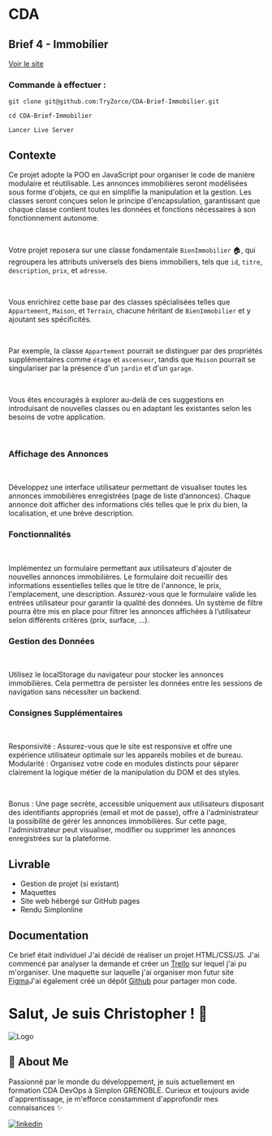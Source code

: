 
# CDA

## Brief 4 - Immobilier

[Voir le site](https://tryzorce.github.io/CDA-Brief-Immobilier/index.html)
### Commande à effectuer :

```shell
git clone git@github.com:TryZorce/CDA-Brief-Immobilier.git
```

```shell
cd CDA-Brief-Immobilier
```

```shell
Lancer Live Server
```


## Contexte


Ce projet adopte la POO en JavaScript pour organiser le code de manière modulaire et réutilisable. Les annonces immobilières seront modélisées sous forme d'objets, ce qui en simplifie la manipulation et la gestion. Les classes seront conçues selon le principe d'encapsulation, garantissant que chaque classe contient toutes les données et fonctions nécessaires à son fonctionnement autonome.

​

Votre projet reposera sur une classe fondamentale `BienImmobilier` 🏠, qui regroupera les attributs universels des biens immobiliers, tels que `id`, `titre`, `description`, `prix`, et `adresse`.

​

Vous enrichirez cette base par des classes spécialisées telles que `Appartement`, `Maison`, et `Terrain`, chacune héritant de `BienImmobilier` et y ajoutant ses spécificités.

​

Par exemple, la classe `Appartement` pourrait se distinguer par des propriétés supplémentaires comme `étage` et `ascenseur`, tandis que `Maison` pourrait se singulariser par la présence d'un `jardin` et d'un `garage`.

​

Vous êtes encouragés à explorer au-delà de ces suggestions en introduisant de nouvelles classes ou en adaptant les existantes selon les besoins de votre application.

​

### Affichage des Annonces

​

Développez une interface utilisateur permettant de visualiser toutes les annonces immobilières enregistrées (page de liste d’annonces).
Chaque annonce doit afficher des informations clés telles que le prix du bien, la localisation, et une brève description.
​

### Fonctionnalités

​

Implémentez un formulaire permettant aux utilisateurs d'ajouter de nouvelles annonces immobilières. Le formulaire doit recueillir des informations essentielles telles que le titre de l'annonce, le prix, l'emplacement, une description.
Assurez-vous que le formulaire valide les entrées utilisateur pour garantir la qualité des données.
Un système de filtre pourra être mis en place pour filtrer les annonces affichées à l’utilisateur selon différents critères (prix, surface, …).
​

### Gestion des Données

​

Utilisez le localStorage du navigateur pour stocker les annonces immobilières. Cela permettra de persister les données entre les sessions de navigation sans nécessiter un backend.
​

### Consignes Supplémentaires

​

Responsivité : Assurez-vous que le site est responsive et offre une expérience utilisateur optimale sur les appareils mobiles et de bureau.
Modularité : Organisez votre code en modules distincts pour séparer clairement la logique métier de la manipulation du DOM et des styles.
​

​

Bonus : Une page secrète, accessible uniquement aux utilisateurs disposant des identifiants appropriés (email et mot de passe), offre à l'administrateur la possibilité de gérer les annonces immobilières. Sur cette page, l'administrateur peut visualiser, modifier ou supprimer les annonces enregistrées sur la plateforme.
## Livrable

- Gestion de projet (si existant)
- Maquettes
- Site web hébergé sur GitHub pages
- Rendu Simplonline
## Documentation

Ce brief était individuel
J'ai décidé de réaliser un projet HTML/CSS/JS. J'ai commencé par analyser la demande et créer un [Trello](https://trello.com/invite/b/1G4Xw3x7/ATTI32fad9338773790e3c80a5219d86890bDE64201A/cda-immobilier) sur lequel j'ai pu m'organiser. 
Une maquette sur laquelle j'ai organiser mon futur site [Figma](https://www.figma.com/file/bBiBcWsDxLaR8rtO0wsytu/CDA---Immobilier?type=design&mode=design&t=BvrNLqw281hbnpoX-1)J'ai également créé un dépôt [Github](https://github.com/TryZorce/CDA-Brief-Immobilier) pour partager mon code.

# Salut, Je suis Christopher ! 👋

![Logo](
https://media.licdn.com/dms/image/C4E03AQGbRVcmls4Y1Q/profile-displayphoto-shrink_200_200/0/1615815347656?e=1712188800&v=beta&t=nZDFtN8p9P2S0w6OPWaCmFE7dZZmYHkuagCXHzo_0aE)


## 🚀 About Me

Passionné par le monde du développement, je suis actuellement en formation CDA DevOps à Simplon GRENOBLE. Curieux et toujours avide d'apprentissage, je m'efforce constamment d'approfondir mes connaisances ✨


[![linkedin](https://img.shields.io/badge/linkedin-0A66C2?style=for-the-badge&logo=linkedin&logoColor=white)](https://www.linkedin.com/)